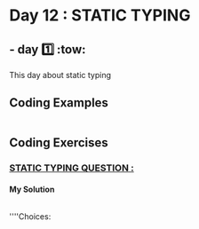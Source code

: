 
# Day 12 : STATIC TYPING 

## - day :one: :tow:


This day about static typing



## Coding Examples

```javascript


```


## Coding Exercises

### [STATIC TYPING QUESTION :](https://github.com/orjwan-alrajaby/gsg-expressjs-backend-training-2023/blob/main/learning-sprint-1/week3-day2-tasks/tasks.md)

#### My Solution


```javascript

```
''''Choices: 


